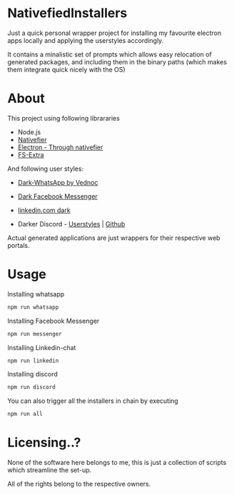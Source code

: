 # NativefiedInstallers

Just a quick personal wrapper project for installing my favourite electron apps locally and applying the userstyles accordingly.

It contains a minalistic set of prompts which allows easy relocation of generated packages, and including them in the binary paths (which makes them integrate quick nicely with the OS)

# About
This project using following librararies
* Node.js
* [Nativefier](https://github.com/jiahaog/nativefier)
* [Electron - Through nativefier](https://electronjs.org/)
* [FS-Extra](https://www.npmjs.com/package/fs-extra)

And following user styles:

* [Dark-WhatsApp by Vednoc](https://userstyles.org/styles/142096)

* [Dark Facebook Messenger](https://userstyles.org/styles/173705)

* [linkedin.com dark](https://userstyles.org/styles/158968/linkedin-com-dark)

* Darker Discord - [Userstyles](https://userstyles.org/styles/143681) | [Github](https://github.com/BakaTekku/Darker_Discord)


Actual generated applications are just wrappers for their respective web portals.

# Usage

Installing whatsapp
```bash
npm run whatsapp
```

Installing Facebook Messenger
```bash
npm run messenger
```

Installing Linkedin-chat
```bash
npm run linkedin
```

Installing discord
```bash
npm run discord
```

You can also trigger all the installers in chain by executing

```bash
npm run all
```

# Licensing..?

None of the software here belongs to me, this is just a collection of scripts which streamline the set-up.

All of the rights belong to the respective owners.

